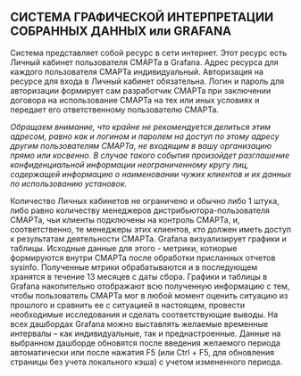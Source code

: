 ## СИСТЕМА ГРАФИЧЕСКОЙ ИНТЕРПРЕТАЦИИ СОБРАННЫХ ДАННЫХ или GRAFANA

Система представляет собой ресурс в сети интернет. 
Этот ресурс есть Личный кабинет пользователя СМАРТа в Grafana. 
Адрес ресурса для каждого пользователя СМАРТа индивидуальный. 
Авторизация на ресурсе для входа в Личный кабинет обязательна. Логин и пароль для авторизации формирует сам разработчик СМАРТа при заключении договора на использование СМАРТа на тех или иных условиях и передает его ответственному пользователю СМАРТа. 

_Обращаем внимание, что крайне не рекомендуется делиться этим адресом, равно как и логином и паролем на доступ по этому адресу другим пользователям СМАРТа, не входящим в вашу организацию прямо или косвенно. В случае такого события произойдет разглашение конфиденциальной информации неограниченному кругу лиц, содержащей информацию о наименовании чужих клиентов и их данных по использованию установок._

Количество Личных кабинетов не ограничено и обычно либо 1 штука, либо равно количеству менеджеров дистрибьютора-пользователя СМАРТа, чьи клиенты подключены на контроль СМАРТа, и, соответственно, те менеджеры этих клиентов, кто должен иметь доступ к результатам деятельности СМАРТа.
Grafana визуализирует графики и таблицы. Исходные данные для этого - метрики, котиорые формируются внутри СМАРТа после обработки присланных отчетов sysinfo. Полученные мтрики обрабатываются и в последующем хранятся в течение 13 месяцев с даты сбора. Графики и таблицы в Grafana накопительно отображают всю полученную информацию с тем, чтобы пользователь СМАРТа мог в любой момент оценить ситуацию из прошлого и сравнить ее с ситуацией в настоящем, провести необходимые исследования и сделать соответствующие выводы. На всех дашбордах Grafana можно выставлять желаемые временные интервалы – как индивидуальные, так и преднастроенные. Данные на выбранном дашборде обновятся после введения желаемого периода автоматически или после нажатия F5 (или Ctrl + F5, для обновления страницы без учета локального кэша) с учетом измененного периода.

